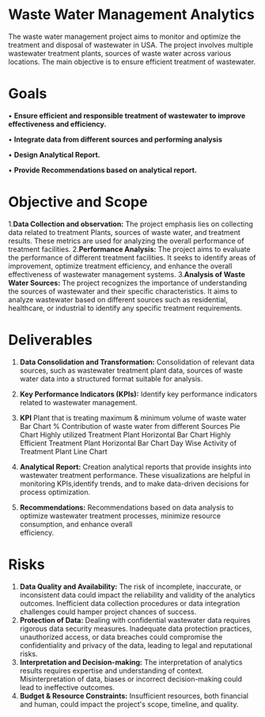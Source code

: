 # Waste Water Management Analytics

The waste water management project aims to monitor and optimize the treatment and disposal of wastewater in USA. The project involves multiple wastewater treatment plants, sources of waste water across various locations. The main objective is to ensure efficient treatment of wastewater.

# Goals

• **Ensure efficient and responsible treatment of wastewater to improve effectiveness and efficiency.**

• **Integrate data from different sources and performing analysis**

• **Design Analytical Report.**

• **Provide Recommendations based on analytical report.**

# Objective and Scope

1.**Data Collection and observation:** The project emphasis lies on collecting data related to treatment Plants, sources of waste water, and treatment results.                                            These metrics are used for analyzing the overall performance of treatment facilities.
2.**Performance Analysis:** The project aims to evaluate the performance of different treatment facilities. It seeks to identify areas of improvement, optimize 
                            treatment efficiency, and enhance the overall effectiveness of wastewater management systems.
3.**Analysis of Waste Water Sources:** The project recognizes the importance of understanding the sources of wastewater and their specific characteristics. It aims 
                                       to analyze wastewater based on different sources such as residential, healthcare, or industrial to identify any specific                                            treatment requirements.

# Deliverables

1. **Data Consolidation and Transformation:** Consolidation of relevant data sources, such as wastewater treatment plant data, sources of waste water data into a 
                                           structured format suitable for analysis.
2. **Key Performance Indicators (KPIs):** Identify key performance indicators related to wastewater management.
  
4. **KPI**
   Plant that is treating maximum & minimum volume of waste water                     Bar Chart
   % Contribution of waste water from different Sources                               Pie Chart
   Highly utilized Treatment Plant Horizontal                                         Bar Chart
   Highly Efficient Treatment Plant Horizontal                                        Bar Chart
   Day Wise Activity of Treatment Plant                                               Line Chart

5. **Analytical Report:** Creation analytical reports that provide insights into wastewater treatment performance. These visualizations are helpful in monitoring                             KPIs,identify trends, and to make data-driven decisions for process optimization.
   
6. **Recommendations:** Recommendations based on data analysis to optimize wastewater treatment processes, minimize resource consumption, and enhance overall       
                     efficiency.

# Risks

1. **Data Quality and Availability:** The risk of incomplete, inaccurate, or inconsistent data could impact the reliability and validity of the analytics outcomes.                                       Inefficient data collection procedures or data integration challenges could hamper project chances of success.
2. **Protection of Data:** Dealing with confidential wastewater data requires rigorous data security measures. Inadequate data protection practices, unauthorized                              access, or data breaches could compromise the confidentiality and privacy of the data, leading to legal and reputational risks.
3. **Interpretation and Decision-making:** The interpretation of analytics results requires expertise and understanding of context. Misinterpretation of data,                                                 biases or incorrect decision-making could lead to ineffective outcomes.
4. **Budget & Resource Constraints:** Insufficient resources, both financial and human, could impact the project's scope, timeline, and quality.

   

